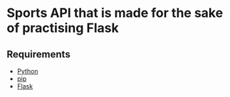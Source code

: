 # Sports API that is made for the sake of practising Flask

## Requirements
* <a href="https://www.python.org/downloads/">Python</a>
* <a href="https://pypi.org/project/pip/">pip</a>
* <a href="https://flask.palletsprojects.com/en/1.1.x/installation/">Flask</a>
